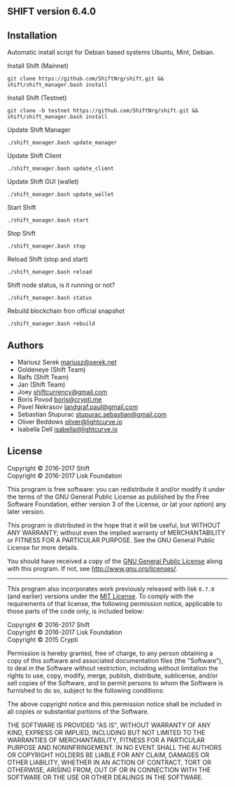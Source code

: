 ## SHIFT version 6.4.0

## Installation

Automatic install script for Debian based systems Ubuntu, Mint, Debian.

Install Shift (Mainnet)
```
git clone https://github.com/ShiftNrg/shift.git && shift/shift_manager.bash install
```
Install Shift (Testnet)
```
git clone -b testnet https://github.com/ShiftNrg/shift.git && shift/shift_manager.bash install
```
Update Shift Manager
```
./shift_manager.bash update_manager
```
Update Shift Client
```
./shift_manager.bash update_client
```
Update Shift GUI (wallet)
```
./shift_manager.bash update_wallet
```
Start Shift
```
./shift_manager.bash start
```
Stop Shift
```
./shift_manager.bash stop
```
Reload Shift (stop and start)
```
./shift_manager.bash reload
```
Shift node status, is it running or not?
```
./shift_manager.bash status
```
Rebuild blockchain fron official snapshot
```
./shift_manager.bash rebuild
```

## Authors
- Mariusz Serek <mariusz@serek.net>
- Goldeneye (Shift Team)
- Ralfs (Shift Team)
- Jan (Shift Team)
- Joey <shiftcurrency@gmail.com>
- Boris Povod <boris@crypti.me>
- Pavel Nekrasov <landgraf.paul@gmail.com>
- Sebastian Stupurac <stupurac.sebastian@gmail.com>
- Oliver Beddows <oliver@lightcurve.io>
- Isabella Dell <isabella@lightcurve.io>

## License

Copyright © 2016-2017 Shift  
Copyright © 2016-2017 Lisk Foundation

This program is free software: you can redistribute it and/or modify it under the terms of the GNU General Public License as published by the Free Software Foundation, either version 3 of the License, or (at your option) any later version.

This program is distributed in the hope that it will be useful, but WITHOUT ANY WARRANTY; without even the implied warranty of MERCHANTABILITY or FITNESS FOR A PARTICULAR PURPOSE. See the GNU General Public License for more details.

You should have received a copy of the [GNU General Public License](https://github.com/ShiftNrg/shift/tree/master/LICENSE) along with this program.  If not, see <http://www.gnu.org/licenses/>.

***

This program also incorporates work previously released with lisk `0.7.0` (and earlier) versions under the [MIT License](https://opensource.org/licenses/MIT). To comply with the requirements of that license, the following permission notice, applicable to those parts of the code only, is included below:

Copyright © 2016-2017 Shift  
Copyright © 2016-2017 Lisk Foundation  
Copyright © 2015 Crypti

Permission is hereby granted, free of charge, to any person obtaining a copy of this software and associated documentation files (the "Software"), to deal in the Software without restriction, including without limitation the rights to use, copy, modify, merge, publish, distribute, sublicense, and/or sell copies of the Software, and to permit persons to whom the Software is furnished to do so, subject to the following conditions:

The above copyright notice and this permission notice shall be included in all copies or substantial portions of the Software.

THE SOFTWARE IS PROVIDED "AS IS", WITHOUT WARRANTY OF ANY KIND, EXPRESS OR IMPLIED, INCLUDING BUT NOT LIMITED TO THE WARRANTIES OF MERCHANTABILITY, FITNESS FOR A PARTICULAR PURPOSE AND NONINFRINGEMENT. IN NO EVENT SHALL THE AUTHORS OR COPYRIGHT HOLDERS BE LIABLE FOR ANY CLAIM, DAMAGES OR OTHER LIABILITY, WHETHER IN AN ACTION OF CONTRACT, TORT OR OTHERWISE, ARISING FROM, OUT OF OR IN CONNECTION WITH THE SOFTWARE OR THE USE OR OTHER DEALINGS IN THE SOFTWARE.